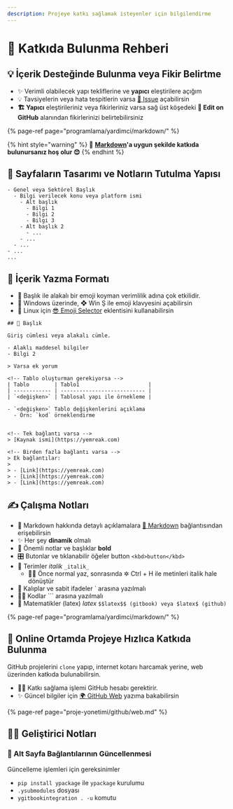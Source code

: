 ```yaml
---
description: Projeye katkı sağlamak isteyenler için bilgilendirme
---
```


# 💖 Katkıda Bulunma Rehberi

## 💡 İçerik Desteğinde Bulunma veya Fikir Belirtme

* ✨ Verimli olabilecek yapı tekliflerine ve **yapıcı** eleştirilere açığım
* 💡 Tavsiyelerin veya hata tespitlerin varsa [🦋 Issue](https://github.com/yedhrab/YWiki/issues) açabilirsin
* **🏗️ Yapıcı** eleştirileriniz veya fikirleriniz varsa sağ üst köşedeki  **🏹 Edit on GitHub** alanından fikirlerinizi belirtebilirsiniz

{% page-ref page="programlama/yardimci/markdown/" %}

{% hint style="warning" %}
**📢** [**Markdown**](programlama/yardimci/markdown/)**'a uygun şekilde katkıda bulunursanız hoş olur 😊**
{% endhint %}

## 👷‍ Sayfaların Tasarımı ve Notların Tutulma Yapısı

```text
- Genel veya Sektörel Başlık
  - Bilgi verilecek konu veya platform ismi
    - Alt başlık
      - Bilgi 1
      - Bilgi 2
      - Bilgi 3
    - Alt başlık 2
      - ...
    - ...
  - ...
- ...
...
```

## 📑 İçerik Yazma Formatı

* 🚀 Başlık ile alakalı bir emoji koyman verimlilik adına çok etkilidir.
* 🎇 Windows üzerinde, ❖ Win Ş ile emoji klavyesini açabilirsin
* 🐧 Linux için [😎 Emoji Selector](https://extensions.gnome.org/extension/1162/emoji-selector/) eklentisini kullanabilirsin

```text
## 🌟 Başlık

Giriş cümlesi veya alakalı cümle.

- Alaklı maddesel bilgiler
- Bilgi 2

> Varsa ek yorum

<!-- Tablo oluşturman gerekiyorsa -->
| Tablo        | Tablo1                      |
| ------------ | --------------------------- |
| `<değişken>` | Tablosal yapı ile örnekleme |

- `<değişken>` Tablo değişkenlerini açıklama
  - Örn: `kod` örneklendirme


<!-- Tek bağlantı varsa -->
> [Kaynak ismi](https://yemreak.com)

<!-- Birden fazla bağlantı varsa -->
> Ek bağlantılar:
>
> - [Link](https://yemreak.com)
> - [Link](https://yemreak.com)
> - [Link](https://yemreak.com)
```

## ✍ Çalışma Notları

* 👀 Markdown hakkında detaylı açıklamalara [📑 Markdown](https://wiki.yemreak.com/programlama-notlari/yardimci-diller/markdown) bağlantısından erişebilirsin
* ✨ Her şey **dinamik** olmalı
* 💖 Önemli notlar ve başlıklar **bold**
* 🎛️ Butonlar ve tıklanabilir öğeler button `<kbd>button</kbd>`
* 🚅 Terimler _italik_ `_italik_`
  * 👨‍💼 Önce normal yaz, sonrasında ✲ Ctrl + H ile metinleri italik hale dönüştür
* 🧱 Kalıplar ve sabit ifadeler \` arasına yazılmalı
* 👨‍💻 Kodlar \`\`\` arasına yazılmalı
* 🧮 Matematikler \(latex\) $latex$ `$$latex$$ (gitbook) veya $latex$ (github)`

{% page-ref page="programlama/yardimci/markdown/" %}

## 🏃‍ Online Ortamda Projeye Hızlıca Katkıda Bulunma

GitHub projelerini `clone` yapıp, internet kotanı harcamak yerine, web üzerinden katkıda bulunabilirsin.

* 👮‍♂️ Katkı sağlama işlemi GitHub hesabı gerektirir.
* ✨ Güncel bilgiler için [🌍 GitHub Web](proje-yonetimi/github/web.md) yazıma bakabilirsin

{% page-ref page="proje-yonetimi/github/web.md" %}

## 👨‍💻 Geliştirici Notları

### 📃 Alt Sayfa Bağlantılarının Güncellenmesi

Güncelleme işlemleri için gereksinimler

* `pip install ypackage` ile `ypackage` kurulumu
* `.ysubmodules` dosyası
* `ygitbookintegration . -u` komutu

